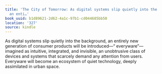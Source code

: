```yaml
---
title: 'The City of Tomorrow: As digital systems slip quietly into the background,
  an enti…'
book_uuid: b1d89621-2d62-4a1c-97b1-cd044685bb50
location: '327'
source: kindle
---
```


As digital systems slip quietly into the background, an entirely new generation of consumer products will be introduced—“ everyware”—imagined as intuitive, integrated, and invisible, an unobtrusive class of devices and systems that scarcely demand any attention from users. Everyware will become an ecosystem of quiet technology, deeply assimilated in urban space.
